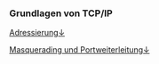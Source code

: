 ### Grundlagen von TCP/IP

[Adressierung&darr;](/kapitel-6-einbindung-ins-netzwerk/grundlagen-von-tcpip/adressierung.md)

[Masquerading und Portweiterleitung&darr;](/kapitel-6-einbindung-ins-netzwerk/grundlagen-von-tcpip/masquerading-und-portweiterleitung.md)



